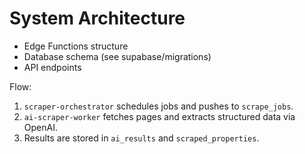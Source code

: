 # System Architecture

- Edge Functions structure
- Database schema (see supabase/migrations)
- API endpoints

Flow:
1. `scraper-orchestrator` schedules jobs and pushes to `scrape_jobs`.
2. `ai-scraper-worker` fetches pages and extracts structured data via OpenAI.
3. Results are stored in `ai_results` and `scraped_properties`.
